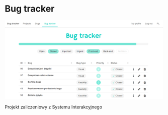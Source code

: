 # Bug tracker

![](https://github.com/anna-wro/bugtracker/blob/master/screen_21VI.png)

Projekt zaliczeniowy z Systemu Interakcyjnego
